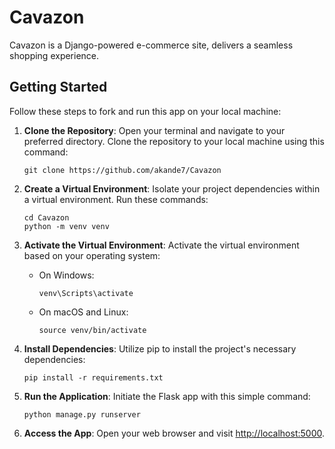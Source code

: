 # Cavazon
Cavazon is a Django-powered e-commerce site, delivers a seamless shopping experience.


## Getting Started

Follow these steps to fork and run this app on your local machine:

1. **Clone the Repository**: Open your terminal and navigate to your preferred directory. Clone the repository to your local machine using this command:

    ```
    git clone https://github.com/akande7/Cavazon
    ```

2. **Create a Virtual Environment**: Isolate your project dependencies within a virtual environment. Run these commands:

    ```
    cd Cavazon
    python -m venv venv
    ```

3. **Activate the Virtual Environment**: Activate the virtual environment based on your operating system:

    - On Windows:

      ```
      venv\Scripts\activate
      ```

    - On macOS and Linux:

      ```
      source venv/bin/activate
      ```

4. **Install Dependencies**: Utilize pip to install the project's necessary dependencies:

    ```
    pip install -r requirements.txt
    ```

5. **Run the Application**: Initiate the Flask app with this simple command:

    ```
    python manage.py runserver
    ```

7. **Access the App**: Open your web browser and visit [http://localhost:5000](http://localhost:5000).
